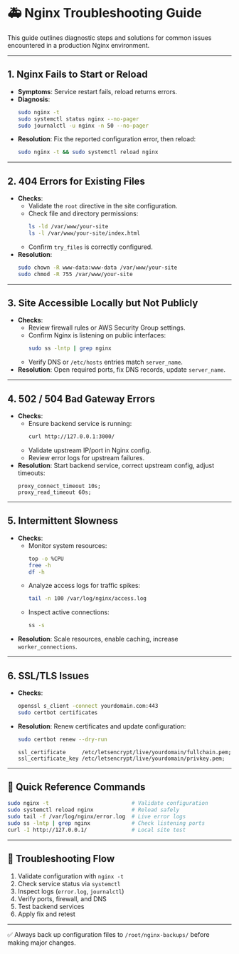 
# 🚑 Nginx Troubleshooting Guide

This guide outlines diagnostic steps and solutions for common issues encountered in a production Nginx environment.

---

## 1. Nginx Fails to Start or Reload

- **Symptoms**: Service restart fails, reload returns errors.
- **Diagnosis**:
  ```bash
  sudo nginx -t
  sudo systemctl status nginx --no-pager
  sudo journalctl -u nginx -n 50 --no-pager
  ```
- **Resolution**: Fix the reported configuration error, then reload:
  ```bash
  sudo nginx -t && sudo systemctl reload nginx
  ```

---

## 2. 404 Errors for Existing Files

- **Checks**:
  - Validate the `root` directive in the site configuration.
  - Check file and directory permissions:
    ```bash
    ls -ld /var/www/your-site
    ls -l /var/www/your-site/index.html
    ```
  - Confirm `try_files` is correctly configured.
- **Resolution**:
  ```bash
  sudo chown -R www-data:www-data /var/www/your-site
  sudo chmod -R 755 /var/www/your-site
  ```

---

## 3. Site Accessible Locally but Not Publicly

- **Checks**:
  - Review firewall rules or AWS Security Group settings.
  - Confirm Nginx is listening on public interfaces:
    ```bash
    sudo ss -lntp | grep nginx
    ```
  - Verify DNS or `/etc/hosts` entries match `server_name`.
- **Resolution**: Open required ports, fix DNS records, update `server_name`.

---

## 4. 502 / 504 Bad Gateway Errors

- **Checks**:
  - Ensure backend service is running:
    ```bash
    curl http://127.0.0.1:3000/
    ```
  - Validate upstream IP/port in Nginx config.
  - Review error logs for upstream failures.
- **Resolution**: Start backend service, correct upstream config, adjust timeouts:
  ```nginx
  proxy_connect_timeout 10s;
  proxy_read_timeout 60s;
  ```

---

## 5. Intermittent Slowness

- **Checks**:
  - Monitor system resources:
    ```bash
    top -o %CPU
    free -h
    df -h
    ```
  - Analyze access logs for traffic spikes:
    ```bash
    tail -n 100 /var/log/nginx/access.log
    ```
  - Inspect active connections:
    ```bash
    ss -s
    ```
- **Resolution**: Scale resources, enable caching, increase `worker_connections`.

---

## 6. SSL/TLS Issues

- **Checks**:
  ```bash
  openssl s_client -connect yourdomain.com:443
  sudo certbot certificates
  ```
- **Resolution**: Renew certificates and update configuration:
  ```bash
  sudo certbot renew --dry-run
  ```
  ```nginx
  ssl_certificate     /etc/letsencrypt/live/yourdomain/fullchain.pem;
  ssl_certificate_key /etc/letsencrypt/live/yourdomain/privkey.pem;
  ```

---

## 🔎 Quick Reference Commands

```bash
sudo nginx -t                          # Validate configuration
sudo systemctl reload nginx            # Reload safely
sudo tail -f /var/log/nginx/error.log  # Live error logs
sudo ss -lntp | grep nginx             # Check listening ports
curl -I http://127.0.0.1/              # Local site test
```

---

## 🧭 Troubleshooting Flow

1. Validate configuration with `nginx -t`
2. Check service status via `systemctl`
3. Inspect logs (`error.log`, `journalctl`)
4. Verify ports, firewall, and DNS
5. Test backend services
6. Apply fix and retest

---

✅ Always back up configuration files to `/root/nginx-backups/` before making major changes.

